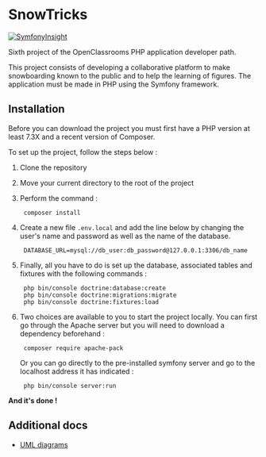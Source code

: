 # SnowTricks
[![SymfonyInsight](https://insight.symfony.com/projects/0a217885-2167-411f-b1ea-6027f1c46df2/big.svg)](https://insight.symfony.com/projects/0a217885-2167-411f-b1ea-6027f1c46df2)

Sixth project of the OpenClassrooms PHP application developer path.

This project consists of developing a collaborative platform to make snowboarding known to the public and to help the learning of figures. 
The application must be made in PHP using the Symfony framework.

## Installation

Before you can download the project you must first have a PHP version at least 7.3X and a recent version of Composer.

To set up the project, follow the steps below :

1. Clone the repository
2. Move your current directory to the root of the project
3. Perform the command :

        composer install
4. Create a new file ``.env.local`` and add the line below by changing the user's name and password as well as the name of the database.

        DATABASE_URL=mysql://db_user:db_password@127.0.0.1:3306/db_name
5. Finally, all you have to do is set up the database, associated tables and fixtures with the following commands :

        php bin/console doctrine:database:create
        php bin/console doctrine:migrations:migrate
        php bin/console doctrine:fixtures:load
6. Two choices are available to you to start the project locally. You can first go through the Apache server but you will need to download a dependency beforehand :

        composer require apache-pack

   Or you can go directly to the pre-installed symfony server and go to the localhost address it has indicated :

        php bin/console server:run

**And it's done !**

## Additional docs

-   [UML diagrams](diagrams)

